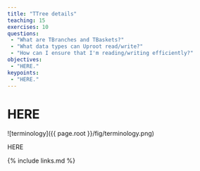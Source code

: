 ```yaml
---
title: "TTree details"
teaching: 15
exercises: 10
questions:
 - "What are TBranches and TBaskets?"
 - "What data types can Uproot read/write?"
 - "How can I ensure that I'm reading/writing efficiently?"
objectives:
 - "HERE."
keypoints:
 - "HERE."
---
```


# HERE

![terminology]({{ page.root }}/fig/terminology.png)

HERE

{% include links.md %}
